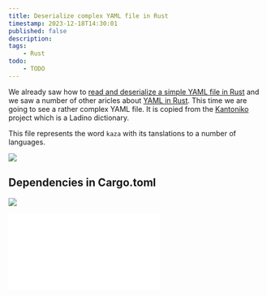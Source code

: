 ```yaml
---
title: Deserialize complex YAML file in Rust
timestamp: 2023-12-18T14:30:01
published: false
description:
tags:
    - Rust
todo:
    - TODO
---
```


We already saw how to [read and deserialize a simple YAML file in Rust](/read-simple-yaml) and we saw a number of other
aricles about [YAML in Rust](/yaml). This time we are going to see a rather complex YAML file.
It is copied from the [Kantoniko](https://kantoniko.com/) project which is a Ladino dictionary.

This file represents the word `kaza` with its tanslations to a number of languages.

![](examples/deserialize-yaml/kaza.yaml)

## Dependencies in Cargo.toml

![](examples/deserialize-yaml/Cargo.toml)



![](examples/deserialize-yaml/src/main.rs)

